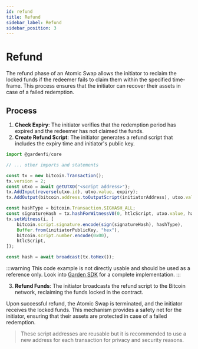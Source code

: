 ```yaml
---
id: refund
title: Refund
sidebar_label: Refund
sidebar_position: 3
---
```


# Refund

The refund phase of an Atomic Swap allows the initiator to reclaim the locked funds if the redeemer fails to claim them within the specified time-frame. This process ensures that the initiator can recover their assets in case of a failed redemption.

## Process

1. **Check Expiry**: The initiator verifies that the redemption period has expired and the redeemer has not claimed the funds.
2. **Create Refund Script**: The initiator generates a refund script that includes the expiry time and initiator's public key.

```typescript
import @gardenfi/core

// ... other imports and statements

const tx = new bitcoin.Transaction();
tx.version = 2;
const utxo = await getUTXO("<script address>");
tx.AddInput(reverse(utxo.id), utxo.value, expiry);
tx.AddOutput(bitcoin.address.toOutputScript(initiatorAddress), utxo.value - 1000); // 1000 is the fee

const hashType = bitcoin.Transaction.SIGHASH_ALL;
const signatureHash = tx.hashForWitnessV0(0, htlcScript, utxo.value, hashType);
tx.setWitness(i, [
    bitcoin.script.signature.encode(sign(signatureHash), hashType),
    Buffer.from(initiatorPublicKey, "hex"),
    bitcoin.script.number.encode(0x00),
    htlcScript,
]);

const hash = await broadcast(tx.toHex());
```

:::warning
This code example is not directly usable and should be used as a reference only. Look into [Garden SDK](/docs/developers/sdk/Sdk.md) for a complete implementation.
:::

3. **Refund Funds**: The initiator broadcasts the refund script to the Bitcoin network, reclaiming the funds locked in the contract.

Upon successful refund, the Atomic Swap is terminated, and the initiator receives the locked funds. This mechanism provides a safety net for the initiator, ensuring that their assets are protected in case of a failed redemption.

> These script addresses are reusable but it is recommended to use a new address for each transaction for privacy and security reasons.
